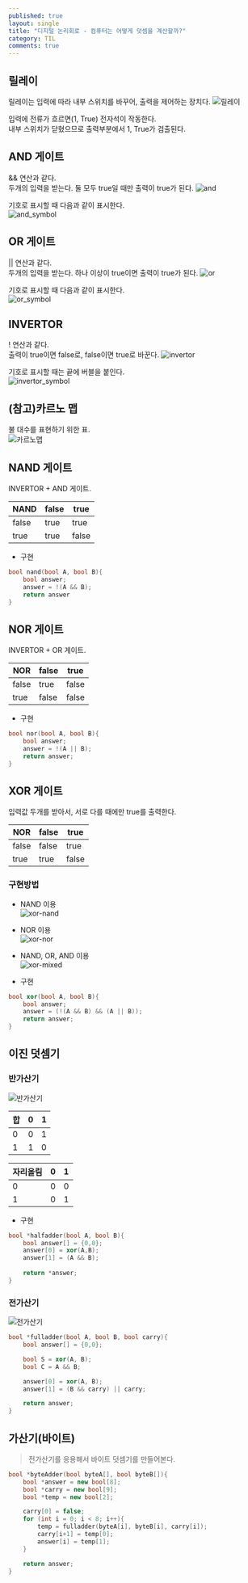 ```yaml
---
published: true
layout: single
title: "디지털 논리회로 - 컴퓨터는 어떻게 덧셈을 계산할까?"
category: TIL
comments: true
---
```


## 릴레이
릴레이는 입력에 따라 내부 스위치를 바꾸어, 출력을 제어하는 장치다.
![릴레이](/../assets/step1-relay.png)

입력에 전류가 흐르면(1, True) 전자석이 작동한다.  
내부 스위치가 닫혔으므로 출력부분에서 1, True가 검출된다.

## AND 게이트
&& 연산과 같다.  
두개의 입력을 받는다. 둘 모두 true일 때만 출력이 true가 된다.
![and](/../assets/step1-and.png)

기호로 표시할 때 다음과 같이 표시한다.  
![and_symbol](/../assets/step1-and-symbol.png)

## OR 게이트
|| 연산과 같다.  
두개의 입력을 받는다. 하나 이상이 true이면 출력이 true가 된다.
![or](/../assets/step1-or.png)

기호로 표시할 때 다음과 같이 표시한다.  
![or_symbol](/../assets/step1-or-symbol.png)

## INVERTOR
! 연산과 같다.  
출력이 true이면 false로, false이면 true로 바꾼다.
![invertor](/../assets/step1-inverter.png)

기호로 표시할 때는 끝에 버블을 붙인다.  
![invertor_symbol](/../assets/step1-inverter-symbol.png)

## (참고)카르노 맵
불 대수를 표현하기 위한 표.  
![카르노맵](/../assets/K-map_minterms_A.svg.png)

## NAND 게이트
INVERTOR + AND 게이트.  

| NAND  | false | true  |
|-------|-------|-------|
| false | true  | true  |
| true  | true  | false |

- 구현
```cpp
bool nand(bool A, bool B){
    bool answer;
    answer = !(A && B);
    return answer
}
```

## NOR 게이트
INVERTOR + OR 게이트.

| NOR   | false | true  |
|-------|-------|-------|
| false | true  | false |
| true  | false | false |

- 구현
```cpp
bool nor(bool A, bool B){
    bool answer;
    answer = !(A || B);
    return answer;
}
```

## XOR 게이트
입력값 두개를 받아서, 서로 다를 때에만 true를 출력한다.

| NOR   | false | true  |
|-------|-------|-------|
| false | false | true  |
| true  | true  | false |

### 구현방법
- NAND 이용  
![xor-nand](/../assets/300px-XOR_from_NAND.svg.png)

- NOR 이용  
![xor-nor](/../assets/320px-XOR_from_NOR.svg.png)

- NAND, OR, AND 이용  
![xor-mixed](/../assets/254px_3gate_XOR.jpg)

- 구현
```cpp
bool xor(bool A, bool B){
    bool answer;
    answer = (!(A && B) && (A || B));
    return answer;
}
```
## 이진 덧셈기

### 반가산기
![반가산기](/../assets/step1-halfadder.png)  


| 합 | 0 | 1 |
|----|---|---|
| 0  | 0 | 1 |
| 1  | 1 | 0 |



| 자리올림 | 0 | 1 |
|----------|---|---|
| 0        | 0 | 0 |
| 1        | 0 | 1 |

- 구현
```cpp
bool *halfadder(bool A, bool B){
    bool answer[] = {0,0};
    answer[0] = xor(A,B);
    answer[1] = (A && B);
    
    return *answer;
}
```

### 전가산기
![전가산기](/../assets/step1-fulladder-symbol.png)

```cpp
bool *fulladder(bool A, bool B, bool carry){
    bool answer[] = {0,0};

    bool S = xor(A, B);
    bool C = A && B;

    answer[0] = xor(A, B);
    answer[1] = (B && carry) || carry;

    return answer;
}
```

## 가산기(바이트)
> 전가산기를 응용해서 바이트 덧셈기를 만들어본다.

```cpp
bool *byteAdder(bool byteA[], bool byteB[]){
    bool *answer = new bool[8];
    bool *carry = new bool[9];
    bool *temp = new bool[2];

    carry[0] = false;
    for (int i = 0; i < 8; i++){
        temp = fulladder(byteA[i], byteB[i], carry[i]);
        carry[i+1] = temp[0];
        answer[i] = temp[1];
    }

    return answer;
}
```